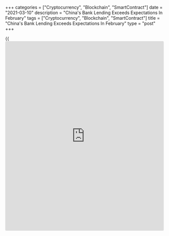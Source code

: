 +++
categories = ["Cryptocurrency", "Blockchain", "SmartContract"]
date = "2021-03-10"
description = "China's Bank Lending Exceeds Expectations In February"
tags = ["Cryptocurrency", "Blockchain", "SmartContract"]
title = "China's Bank Lending Exceeds Expectations In February"
type = "post"
+++

{{<iframe id="large-banner" src="https://www.bounty.group/#slide=4.0" width="100%" height="600" scrolling="no" style="border: 0px solid rgb(216, 221, 230); border-radius: 3px;">}}

China's bank lending exceeded economists' expectations in February, data
from the People's Bank of China revealed on Wednesday.

Banks extended CNY 1.36 trillion in local currency loans in February,
well above economists' forecast of CNY 950 billion. However, lending
declined from a record CNY 3.58 trillion in January.

Total social financing totaled CNY 1.71 trillion compared to CNY 5.17
trillion in the previous month.

Broad money supply M2 growth improved to 10.1 percent from 9.4 percent
in the previous month.

"Looking ahead, we suspect that the latest uptick in lending is just a
blip and that broad credit growth will resume its downward trajectory
before long," Julian Evans-Pritchard and Sheana Yue, economists at
Capital Economics, said.

For comments and feedback [contact](https://www.playgroundfx.com/contact/): editorial@rtt[news](https://www.letsplayfx.com/blog/forex-news-website/).com

[Economic News][1]

 **What parts of the world are seeing the best (and worst) economic
performances lately? Click[here][2] to check out our [Econ Scorecard][2]
and find out! See up-to-the-moment [ranking](https://www.playgroundfx.com/blog/crypto-exchange-ranking/)s for the best and worst
performers in [GDP][2], [unemployment rate][3], [inflation][4] and much
more.**

   1. www.rtt[news](https://www.letsplayfx.com/blog/forex-news-website/).com/Content/EconomicNews.aspx
   2. www.rtt[news](https://www.letsplayfx.com/blog/forex-news-website/).com/economic-scorecard/world-rank/GDP/highest-performance.aspx
   3. www.rtt[news](https://www.letsplayfx.com/blog/forex-news-website/).com/economic-scorecard/world-rank/unemployment-rate/lowest-performance.aspx
   4. www.rtt[news](https://www.letsplayfx.com/blog/forex-news-website/).com/economic-scorecard/world-rank/CPI/highest-performance.aspx